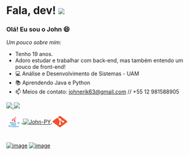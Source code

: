 # Fala, dev! <img src="https://raw.githubusercontent.com/MartinHeinz/MartinHeinz/master/wave.gif" width="30px">

### Olá! Eu sou o John 😄

*Um pouco sobre mim:*
- Tenho 19 anos.
- Adoro estudar e trabalhar com back-end, mas também entendo um pouco de front-end!
- 💻 Análise e Desenvolvimento de Sistemas - UAM
- 📚 Aprendendo Java e Python
- 📫 Meios de contato: johnerik63@gmail.com // +55 12 981588905

<!--- ⚡ Fun fact: ...-->

<div>
  <a href="https://github.com/johnerik63?tab=repositories" target="_blank">
  <img height="150em" src="https://github-readme-stats.vercel.app/api?username=johnerik63&show_icons=true&theme=github_dark&include_all_commits=true&count_private=true"/>
  <img height="150em" src="https://github-readme-stats.vercel.app/api/top-langs/?username=johnerik63&layout=compact&langs_count=10&theme=github_dark"/>
</div>

<div style="display: inline_block;"><br>

  <img align="center" alt="Java" height="30" width="40" src="https://raw.githubusercontent.com/devicons/devicon/master/icons/java/java-original.svg">
  <img align="center" alt="John-PY" height="40" width="40" src="https://img.icons8.com/color/344/python--v1.png">
  <img align="center" alt="Git" height="30" width="40" src="https://raw.githubusercontent.com/devicons/devicon/master/icons/git/git-original.svg">

  
#

<div>
  
  [![image](https://img.shields.io/badge/LinkedIn-0077B5?style=for-the-badge&logo=linkedin&logoColor=white)](https://www.linkedin.com/in/johnerik63/)
[![image](https://img.shields.io/badge/Gmail-D14836?style=for-the-badge&logo=gmail&logoColor=white)](mailto:johnerik63@gmail.com)

  </div>
